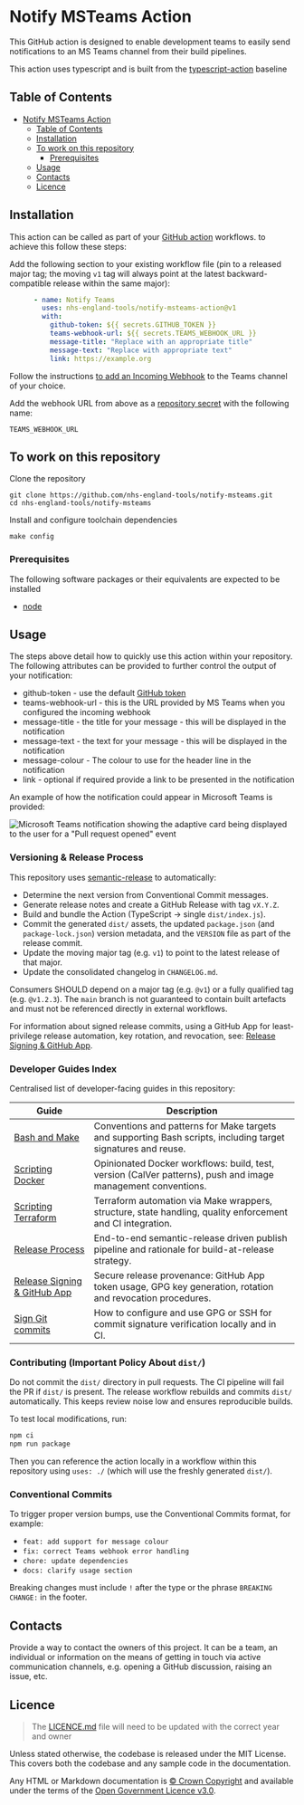 # Notify MSTeams Action

This GitHub action is designed to enable development teams to easily send notifications to an MS Teams channel from their build pipelines.

This action uses typescript and is built from the [typescript-action](https://github.com/actions/typescript-action) baseline

## Table of Contents

- [Notify MSTeams Action](#notify-msteams-action)
  - [Table of Contents](#table-of-contents)
  - [Installation](#installation)
  - [To work on this repository](#to-work-on-this-repository)
    - [Prerequisites](#prerequisites)
  - [Usage](#usage)
  - [Contacts](#contacts)
  - [Licence](#licence)

## Installation

This action can be called as part of your [GitHub action](https://docs.github.com/en/actions/learn-github-actions/understanding-github-actions) workflows. to achieve this follow these steps:

Add the following section to your existing workflow file (pin to a released major tag; the moving `v1` tag will always point at the latest backward-compatible release within the same major):

```yml
      - name: Notify Teams
        uses: nhs-england-tools/notify-msteams-action@v1
        with:
          github-token: ${{ secrets.GITHUB_TOKEN }}
          teams-webhook-url: ${{ secrets.TEAMS_WEBHOOK_URL }}
          message-title: "Replace with an appropriate title"
          message-text: "Replace with appropriate text"
          link: https://example.org
```

Follow the instructions [to add an Incoming Webhook](https://learn.microsoft.com/en-us/microsoftteams/platform/webhooks-and-connectors/how-to/add-incoming-webhook?tabs=dotnet) to the Teams channel of your choice.

Add the webhook URL from above as a [repository secret](https://docs.github.com/en/codespaces/managing-codespaces-for-your-organization/managing-encrypted-secrets-for-your-repository-and-organization-for-github-codespaces#adding-secrets-for-a-repository) with the following name:

```shell
TEAMS_WEBHOOK_URL
```

## To work on this repository

Clone the repository

```shell
git clone https://github.com/nhs-england-tools/notify-msteams.git
cd nhs-england-tools/notify-msteams
```

Install and configure toolchain dependencies

```shell
make config
```

### Prerequisites

The following software packages or their equivalents are expected to be installed

- [node](https://nodejs.org/en/download)

## Usage

The steps above detail how to quickly use this action within your repository. The following attributes can be provided to further control the output of your notification:

- github-token - use the default [GitHub token](https://docs.github.com/en/actions/security-guides/automatic-token-authentication#using-the-github_token-in-a-workflow)
- teams-webhook-url - this is the URL provided by MS Teams when you configured the incoming webhook
- message-title - the title for your message - this will be displayed in the notification
- message-text - the text for your message - this will be displayed in the notification
- message-colour - The colour to use for the header line in the notification
- link - optional if required provide a link to be presented in the notification

An example of how the notification could appear in Microsoft Teams is provided:

![Microsoft Teams notification showing the adaptive card being displayed to the user for a "Pull request opened" event](docs/images/msteams-action-notification.png)

### Versioning & Release Process

This repository uses [semantic-release](https://semantic-release.gitbook.io/) to automatically:

- Determine the next version from Conventional Commit messages.
- Generate release notes and create a GitHub Release with tag `vX.Y.Z`.
- Build and bundle the Action (TypeScript -> single `dist/index.js`).
- Commit the generated `dist/` assets, the updated `package.json` (and `package-lock.json`) version metadata, and the `VERSION` file as part of the release commit.
- Update the moving major tag (e.g. `v1`) to point to the latest release of that major.
- Update the consolidated changelog in `CHANGELOG.md`.

Consumers SHOULD depend on a major tag (e.g. `@v1`) or a fully qualified tag (e.g. `@v1.2.3`). The `main` branch is not guaranteed to contain built artefacts and must not be referenced directly in external workflows.

For information about signed release commits, using a GitHub App for least-privilege release automation, key rotation, and revocation, see: [Release Signing & GitHub App](docs/developer-guides/Release_Signing_and_GitHub_App.md).

### Developer Guides Index

Centralised list of developer-facing guides in this repository:

| Guide | Description |
|-------|-------------|
| [Bash and Make](docs/developer-guides/Bash_and_Make.md) | Conventions and patterns for Make targets and supporting Bash scripts, including target signatures and reuse. |
| [Scripting Docker](docs/developer-guides/Scripting_Docker.md) | Opinionated Docker workflows: build, test, version (CalVer patterns), push and image management conventions. |
| [Scripting Terraform](docs/developer-guides/Scripting_Terraform.md) | Terraform automation via Make wrappers, structure, state handling, quality enforcement and CI integration. |
| [Release Process](docs/developer-guides/Release_Process.md) | End-to-end semantic-release driven publish pipeline and rationale for build-at-release strategy. |
| [Release Signing & GitHub App](docs/developer-guides/Release_Signing_and_GitHub_App.md) | Secure release provenance: GitHub App token usage, GPG key generation, rotation and revocation procedures. |
| [Sign Git commits](docs/user-guides/Sign_Git_commits.md) | How to configure and use GPG or SSH for commit signature verification locally and in CI. |

### Contributing (Important Policy About `dist/`)

Do not commit the `dist/` directory in pull requests. The CI pipeline will fail the PR if `dist/` is present. The release workflow rebuilds and commits `dist/` automatically. This keeps review noise low and ensures reproducible builds.

To test local modifications, run:

```bash
npm ci
npm run package
```

Then you can reference the action locally in a workflow within this repository using `uses: ./` (which will use the freshly generated `dist/`).

### Conventional Commits

To trigger proper version bumps, use the Conventional Commits format, for example:

- `feat: add support for message colour`
- `fix: correct Teams webhook error handling`
- `chore: update dependencies`
- `docs: clarify usage section`

Breaking changes must include `!` after the type or the phrase `BREAKING CHANGE:` in the footer.

## Contacts

Provide a way to contact the owners of this project. It can be a team, an individual or information on the means of getting in touch via active communication channels, e.g. opening a GitHub discussion, raising an issue, etc.

## Licence

> The [LICENCE.md](./LICENCE.md) file will need to be updated with the correct year and owner

Unless stated otherwise, the codebase is released under the MIT License. This covers both the codebase and any sample code in the documentation.

Any HTML or Markdown documentation is [© Crown Copyright](https://www.nationalarchives.gov.uk/information-management/re-using-public-sector-information/uk-government-licensing-framework/crown-copyright/) and available under the terms of the [Open Government Licence v3.0](https://www.nationalarchives.gov.uk/doc/open-government-licence/version/3/).
